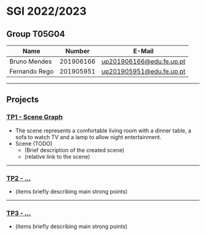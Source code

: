 # SGI 2022/2023

## Group T05G04
| Name             | Number    | E-Mail             |
| ---------------- | --------- | ------------------ |
| Bruno Mendes     | 201906166 | up201906166@edu.fe.up.pt |
| Fernando Rego    | 201905951 | up201905951@edu.fe.up.pt |

----

## Projects

### [TP1 - Scene Graph](tp1)

- The scene represents a comfortable living room with a dinner table, a sofa to watch TV and a lamp to allow night entertainment.
- Scene (TODO)
  - (Brief description of the created scene)
  - (relative link to the scene)

-----

### [TP2 - ...](tp2)
- (items briefly describing main strong points)

----

### [TP3 - ...](tp3)
- (items briefly describing main strong points)

